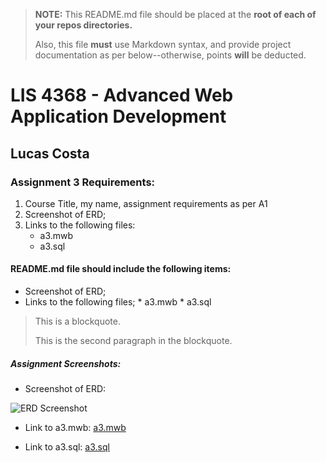 > **NOTE:** This README.md file should be placed at the **root of each of your repos directories.**
>
>Also, this file **must** use Markdown syntax, and provide project documentation as per below--otherwise, points **will** be deducted.
>

# LIS 4368 - Advanced Web Application Development

## Lucas Costa

### Assignment 3 Requirements:

1. Course Title, my name, assignment requirements as per A1
2. Screenshot of ERD;
3. Links to the following files:
      * a3.mwb
      * a3.sql


#### README.md file should include the following items:

* Screenshot of ERD;
* Links to the following files;
      * a3.mwb
      * a3.sql

> This is a blockquote.
>
> This is the second paragraph in the blockquote.


##### Assignment Screenshots:

* Screenshot of ERD:

![ERD Screenshot](img/erd_screenshot.png)

* Link to a3.mwb: [a3.mwb](docs/a3.mwb)

* Link to a3.sql: [a3.sql](docs/a3.sql)
